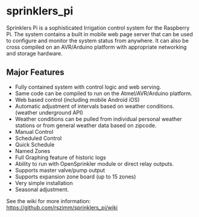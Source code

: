 # sprinklers_pi
Sprinklers Pi is a sophisticated Irrigation control system for the Raspberry Pi.  The system contains a built in mobile web page server that can be used to configure and monitor the system status from anywhere.  It can also be cross compiled on an AVR/Arduino platform with appropriate networking and storage hardware.

## Major Features
* Fully contained system with control logic and web serving.
* Same code can be compiled to run on the Atmel/AVR/Arduino platform.
* Web based control (including mobile Android iOS)
* Automatic adjustment of intervals based on weather conditions. (weather underground API)
* Weather conditions can be pulled from individual personal weather stations or from general weather data based on zipcode.
* Manual Control
* Scheduled Control
* Quick Schedule
* Named Zones
* Full Graphing feature of historic logs
* Ability to run with OpenSprinkler module or direct relay outputs.
* Supports master valve/pump output
* Supports expansion zone board (up to 15 zones)
* Very simple installation
* Seasonal adjustment.

See the wiki for more information: https://github.com/rszimm/sprinklers_pi/wiki

